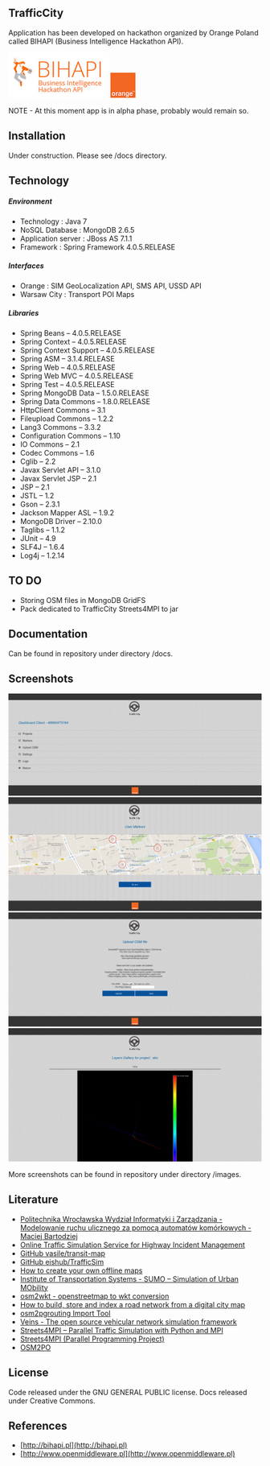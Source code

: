 ## TrafficCity

Application has been developed on hackathon organized by Orange Poland called BIHAPI (Business Intelligence Hackathon API).

![BIHAPI](https://github.com/GarciaPL/TrafficCity/blob/master/images/bihapi.png "BIHAPI")
![Orange](https://github.com/GarciaPL/TrafficCity/blob/master/images/orange.png "Orange")

NOTE - At this moment app is in alpha phase, probably would remain so.

## Installation

Under construction. Please see /docs directory.

## Technology

##### Environment

- Technology : Java 7
- NoSQL Database : MongoDB 2.6.5
- Application server : JBoss AS 7.1.1
- Framework : Spring Framework 4.0.5.RELEASE

##### Interfaces

- Orange : SIM GeoLocalization API, SMS API, USSD API
- Warsaw City : Transport POI Maps

##### Libraries

- Spring Beans – 4.0.5.RELEASE
- Spring Context – 4.0.5.RELEASE
- Spring Context Support – 4.0.5.RELEASE
- Spring ASM – 3.1.4.RELEASE
- Spring Web – 4.0.5.RELEASE
- Spring Web MVC – 4.0.5.RELEASE
- Spring Test – 4.0.5.RELEASE
- Spring MongoDB Data – 1.5.0.RELEASE
- Spring Data Commons – 1.8.0.RELEASE
- HttpClient Commons – 3.1
- Fileupload Commons – 1.2.2
- Lang3 Commons – 3.3.2
- Configuration Commons – 1.10
- IO Commons – 2.1
- Codec Commons – 1.6
- Cglib – 2.2
- Javax Servlet API – 3.1.0
- Javax Servlet JSP – 2.1
- JSP – 2.1
- JSTL – 1.2
- Gson – 2.3.1
- Jackson Mapper ASL – 1.9.2
- MongoDB Driver – 2.10.0
- Taglibs – 1.1.2
- JUnit – 4.9
- SLF4J – 1.6.4
- Log4j – 1.2.14

## TO DO
- Storing OSM files in MongoDB GridFS
- Pack dedicated to TrafficCity Streets4MPI to jar

## Documentation

Can be found in repository under directory /docs.

## Screenshots

![Dashboard](https://github.com/GarciaPL/TrafficCity/blob/master/images/dashboard.png "Dashboard")
![User markers](https://github.com/GarciaPL/TrafficCity/blob/master/images/markers.png "User markers")
![Upload OSM](https://github.com/GarciaPL/TrafficCity/blob/master/images/uploadosm.png "Upload OSM")
![HeatMap](https://github.com/GarciaPL/TrafficCity/blob/master/images/gallery.png "HeatMap")

More screenshots can be found in repository under directory /images.

## Literature

- [Politechnika Wrocławska Wydział Informatyki i Zarządzania - Modelowanie ruchu ulicznego za pomocą automatów komórkowych - Maciej Bartodziej](http://www.ioz.pwr.wroc.pl/pracownicy/weron/prace/Bartodziej07.pdf)
- [Online Traffic Simulation Service for Highway Incident Management](http://onlinepubs.trb.org/Onlinepubs/IDEA/FinalReports/Reliability/FINALREPORTL15C%20.pdf)
- [GitHub vasile/transit-map](https://github.com/vasile/transit-map)
- [GitHub eishub/TrafficSim](https://github.com/eishub/TrafficSim)
- [How to create your own offline maps](https://github.com/cgeo/cgeo/wiki/How-to-create-your-own-offline-maps)
- [Institute of Transportation Systems - SUMO – Simulation of Urban MObility](http://www.dlr.de/ts/en/desktopdefault.aspx/tabid-9883/16931_read-41000/)
- [osm2wkt - openstreetmap to wkt conversion](http://www.tm.kit.edu/~mayer/osm2wkt/)
- [How to build, store and index a road network from a digital city map](http://gis.stackexchange.com/questions/88313/how-to-build-store-and-index-a-road-network-from-a-digital-city-map)
- [osm2pgrouting Import Tool](http://workshop.pgrouting.org/chapters/osm2pgrouting.html)
- [Veins - The open source vehicular network simulation framework](http://veins.car2x.org)
- [Streets4MPI – Parallel Traffic Simulation with Python and MPI](http://jfietkau.github.io/Streets4MPI/)
- [Streets4MPI (Parallel Programming Project)](http://www.slideshare.net/jfietkau/streets4mpi-parallel-programming-project)
- [OSM2PO](http://osm2po.de)

## License

Code released under the GNU GENERAL PUBLIC license. Docs released under Creative Commons.

## References
- [http://bihapi.pl](http://bihapi.pl)
- [http://www.openmiddleware.pl](http://www.openmiddleware.pl)


